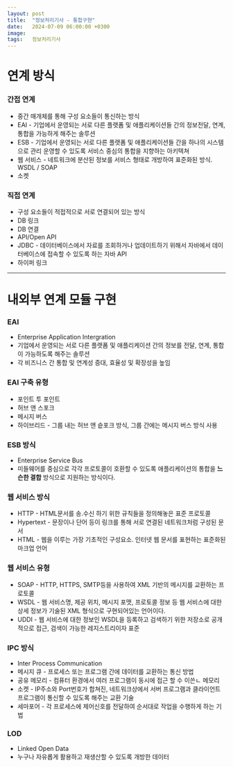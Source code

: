 ```yaml
---
layout: post
title:  "정보처리기사 - 통합구현"
date:   2024-07-09 06:00:00 +0300
image:  
tags:   정보처리기사
---
```


# 연계 방식

### 간접 연계
* 중간 매개체를 통해 구성 요소들이 통신하는 방식
* EAI - 기업에서 운영되는 서로 다른 플랫폼 및 애플리케이션들 간의 정보전달, 연계, 통합을 가능하게 해주는 솔루션
* ESB - 기업에서 운영되는 서로 다른 플랫폼 및 애플리케이션들 간을 하나의 시스템으로 관리 운영할 수 있도록 서비스 중심의 통합을 지향하는 아키텍쳐
* 웹 서비스 - 네트워크에 분산된 정보를 서비스 형태로 개방하여 표준화된 방식. WSDL / SOAP
* 소켓

###  직접 연계
* 구성 요소들이 적접적으로 서로 연결되어 있는 방식
* DB 링크
* DB 연결
* API/Open API
* JDBC - 데이터베이스에서 자료를 조회하거나 업데이트하기 위해서 자바에서 데이터베이스에 접속할 수 있도록 하는 자바 API
* 하이퍼 링크

----------------------------------------------------

# 내외부 연계 모듈 구현

### EAI
* Enterprise Application Intergration
* 기업에서 운영되는 서로 다른 플랫폼 및 애플리케이션 간의 정보를 전달, 연계, 통합이 가능하도록 해주는 솔루션
* 각 비즈니스 간 통합 및 연계성 증대, 효율성 및 확장성을 높임

### EAI 구축 유형
<ul>
  <li>포인트 투 포인트</li>
  <li>허브 앤 스포크</li>
  <li>메시지 버스</li>
  <li>하이브리드 - 그룹 내는 허브 앤 슽포크 방식, 그룹 간에는 메시지 버스 방식 사용</li>
</ul>

### ESB 방식
* Enterprise Service Bus
* 미들웨어를 중심으로 각각 프로토콜이 호환할 수 있도록 애플리케이션의 통합을 __느슨한 결합__ 방식으로 지원하는 방식이다.

### 웹 서비스 방식
<ul>
  <li>HTTP - HTML문서를 송.수신 하기 위한 규칙들을 정의해놓은 표준 프로토콜</li>
  <li>Hypertext - 문장이나 단어 등이 링크를 통해 서로 연결된 네트워크처럼 구성된 문서</li>
  <li>HTML - 웹을 이루는 가장 기초적인 구성요소. 인터넷 웹 문서를 표현하는 표준화된 마크업 언어</li>
</ul>

### 웹 서비스 유형
* SOAP - HTTP, HTTPS, SMTP등을 사용하여 XML 기반의 메시지를 교환하는 프로토콜
* WSDL - 웹 서비스명, 제공 위치, 메시지 포맷, 프로토콜 정보 등 웹 서비스에 대한 상세 정보가 기술된 XML 형식으로 구현되어있는 언어이다.
* UDDI - 웹 서비스에 대한 정보인 WSDL을 등록하고 검색하기 위한 저장소로 공개적으로 접근, 검색이 가능한 레지스트리이자 표준

### IPC 방식
* Inter Process Communication
* 메시지 큐 - 프로세스 또는 프로그램 간에 데이터를 교환하는 통신 방법
* 공유 메모리 - 컴퓨터 환경에서 여러 프로그램이 동시에 접근 할 수 이쓴ㄴ 메모리
* 소켓 - IP주소와 Port번호가 합쳐진, 네트워크상에서 서버 프로그램과 클라이언트 프로그램이 통신할 수 있도록 해주는 교환 기술
* 세마포어 - 각 프로세스에 제어신호를 전달하여 순서대로 작업을 수행하게 하는 기법

### LOD
* Linked Open Data
* 누구나 자유롭게 활용하고 재생산할 수 있도록 개방한 데이터
